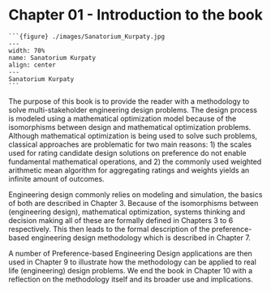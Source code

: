 # Chapter 01 - Introduction to the book

    ```{figure} ./images/Sanatorium_Kurpaty.jpg
    ---
    width: 70%
    name: Sanatorium Kurpaty
    align: center
    ---
    Sanatorium Kurpaty
    ```

The purpose of this book is to provide the reader with a methodology to solve multi-stakeholder engineering design problems. The design process is modeled using a mathematical optimization model because of the isomorphisms between design and mathematical optimization problems. Although mathematical optimization is being used to solve such problems, classical approaches are problematic for two main reasons: 1) the scales used for rating candidate design solutions on preference do not enable fundamental mathematical operations, and 2) the commonly used weighted arithmetic mean algorithm for aggregating ratings and weights yields an infinite amount of outcomes.

Engineering design commonly relies on modeling and simulation, the basics of both are described in Chapter 3. Because of the isomorphisms between (engineering design), mathematical optimization, systems thinking and decision making all of these are formally defined in Chapters 3 to 6 respectively. This then leads to the formal description of the preference-based engineering design methodology which is described in Chapter 7. 

A number of Preference-based Engineering Design applications are then used in Chapter 9 to illustrate how the methodology can be applied to real life (engineering) design problems. We end the book in Chapter 10 with a reflection on the methodology itself and its broader use and implications.

